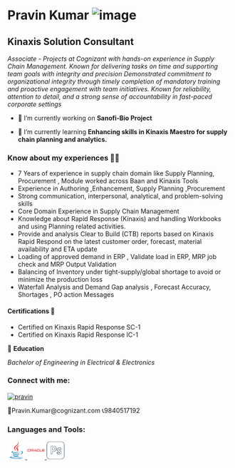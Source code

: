 # Pravin Kumar                          <img width="150" height="150" alt="image" src="https://github.com/user-attachments/assets/09ec7ec3-7d98-4ac9-98b5-03d0218dad8b" />
## Kinaxis Solution Consultant                                                                                                                                            

*Associate - Projects at Cognizant with hands-on experience in Supply Chain Management. Known for delivering tasks on time and supporting team goals with integrity and precision Demonstrated commitment to organizational integrity through timely completion of mandatory training and proactive engagement with team initiatives. Known for reliability, attention to detail, and a strong sense of accountability in fast-paced corporate settings*

- 🔭 I’m currently working on **Sanofi-Bio Project**

- 🌱 I’m currently learning **Enhancing skills in Kinaxis Maestro for supply chain planning and analytics.**
  
### Know about my experiences 👨‍💻
- 7 Years of  experience  in  supply chain domain like Supply Planning, Procurement ,  Module worked across  Baan and Kinaxis Tools
- Experience in Authoring ,Enhancement, Supply Planning ,Procurement
- Strong communication, interpersonal, analytical, and problem-solving skills
- Core Domain Experience in Supply Chain Management
- Knowledge about Rapid Response (Kinaxis) and handling Workbooks and using Planning related activities.
- Provide and analysis Clear to Build (CTB) reports based on Kinaxis Rapid Respond on the latest customer order, forecast, material availability and ETA update
- Loading of approved demand in ERP , Validate load in ERP, MRP job check and MRP Output Validation
- Balancing of Inventory under tight-supply/global shortage to avoid or minimize the production loss
- Waterfall Analysis and Demand Gap analysis , Forecast Accuracy, Shortages , PO action Messages

#### Certifications 📝 
 - Certified on Kinaxis Rapid Response SC-1
 - Certified on Kinaxis Rapid Response IC-1

📜 **Education**

*Bachelor of Engineering in Electrical & Electronics*

<h3 align="left">Connect with me:</h3>
<p align="left">
<a href="https://linkedin.com/in/pravin" target="blank"><img align="center" src="https://raw.githubusercontent.com/rahuldkjain/github-profile-readme-generator/master/src/images/icons/Social/linked-in-alt.svg" alt="pravin" height="30" width="30" /></a>
</p>📧Pravin.Kumar@cognizant.com 📞9840517192  
<h3 align="left">Languages and Tools:</h3>
<p align="left"> <a href="https://www.java.com" target="_blank" rel="noreferrer"> <img src="https://raw.githubusercontent.com/devicons/devicon/master/icons/java/java-original.svg" alt="java" width="40" height="40"/> </a> <a href="https://www.oracle.com/" target="_blank" rel="noreferrer"> <img src="https://raw.githubusercontent.com/devicons/devicon/master/icons/oracle/oracle-original.svg" alt="oracle" width="40" height="40"/> </a> <a href="https://www.photoshop.com/en" target="_blank" rel="noreferrer"> <img src="https://raw.githubusercontent.com/devicons/devicon/master/icons/photoshop/photoshop-line.svg" alt="photoshop" width="40" height="40"/> </a> </p>


